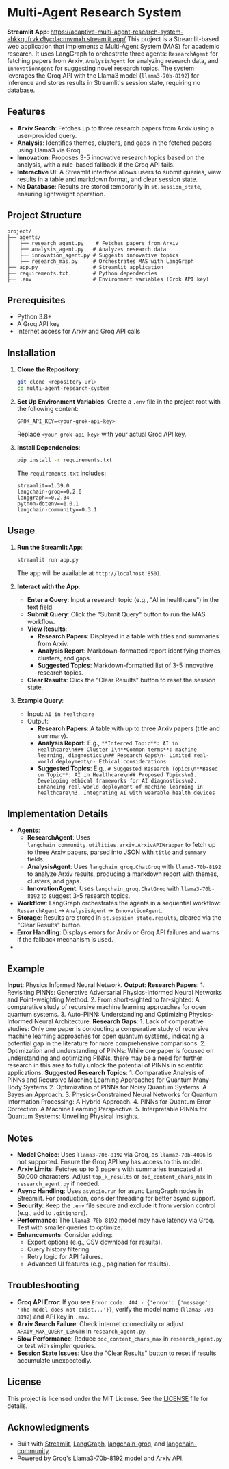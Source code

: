 # Multi-Agent Research System
**Streamlit App**: https://adaptive-multi-agent-research-system-ahkkgufrvkx9ycdacmwmxh.streamlit.app/
This project is a Streamlit-based web application that implements a Multi-Agent System (MAS) for academic research. It uses LangGraph to orchestrate three agents: `ResearchAgent` for fetching papers from Arxiv, `AnalysisAgent` for analyzing research data, and `InnovationAgent` for suggesting novel research topics. The system leverages the Groq API with the Llama3 model (`llama3-70b-8192`) for inference and stores results in Streamlit's session state, requiring no database.

## Features
- **Arxiv Search**: Fetches up to three research papers from Arxiv using a user-provided query.
- **Analysis**: Identifies themes, clusters, and gaps in the fetched papers using Llama3 via Groq.
- **Innovation**: Proposes 3-5 innovative research topics based on the analysis, with a rule-based fallback if the Groq API fails.
- **Interactive UI**: A Streamlit interface allows users to submit queries, view results in a table and markdown format, and clear session state.
- **No Database**: Results are stored temporarily in `st.session_state`, ensuring lightweight operation.

## Project Structure
```
project/
├── agents/
│   ├── research_agent.py    # Fetches papers from Arxiv
│   ├── analysis_agent.py   # Analyzes research data
│   ├── innovation_agent.py # Suggests innovative topics
│   ├── research_mas.py     # Orchestrates MAS with LangGraph
├── app.py                  # Streamlit application
├── requirements.txt        # Python dependencies
├── .env                    # Environment variables (Grok API key)
```

## Prerequisites
- Python 3.8+
- A Groq API key
- Internet access for Arxiv and Groq API calls

## Installation
1. **Clone the Repository**:
   ```bash
   git clone <repository-url>
   cd multi-agent-research-system
   ```

2. **Set Up Environment Variables**:
   Create a `.env` file in the project root with the following content:
   ```
   GROK_API_KEY=<your-grok-api-key>
   ```
   Replace `<your-grok-api-key>` with your actual Groq API key.

3. **Install Dependencies**:
   ```bash
   pip install -r requirements.txt
   ```
   The `requirements.txt` includes:
   ```
   streamlit==1.39.0
   langchain-groq==0.2.0
   langgraph==0.2.34
   python-dotenv==1.0.1
   langchain-community==0.3.1
   ```

## Usage
1. **Run the Streamlit App**:
   ```bash
   streamlit run app.py
   ```
   The app will be available at `http://localhost:8501`.

2. **Interact with the App**:
   - **Enter a Query**: Input a research topic (e.g., "AI in healthcare") in the text field.
   - **Submit Query**: Click the "Submit Query" button to run the MAS workflow.
   - **View Results**:
     - **Research Papers**: Displayed in a table with titles and summaries from Arxiv.
     - **Analysis Report**: Markdown-formatted report identifying themes, clusters, and gaps.
     - **Suggested Topics**: Markdown-formatted list of 3-5 innovative research topics.
   - **Clear Results**: Click the "Clear Results" button to reset the session state.

3. **Example Query**:
   - Input: `AI in healthcare`
   - Output:
     - **Research Papers**: A table with up to three Arxiv papers (title and summary).
     - **Analysis Report**: E.g., `**Inferred Topic**: AI in Healthcare\n### Cluster 1\n**Common terms**: machine learning, diagnostics\n## Research Gaps\n- Limited real-world deployment\n- Ethical considerations`
     - **Suggested Topics**: E.g., `# Suggested Research Topics\n**Based on Topic**: AI in Healthcare\n## Proposed Topics\n1. Developing ethical frameworks for AI diagnostics\n2. Enhancing real-world deployment of machine learning in healthcare\n3. Integrating AI with wearable health devices`

## Implementation Details
- **Agents**:
  - **ResearchAgent**: Uses `langchain_community.utilities.arxiv.ArxivAPIWrapper` to fetch up to three Arxiv papers, parsed into JSON with `title` and `summary` fields.
  - **AnalysisAgent**: Uses `langchain_groq.ChatGroq` with `llama3-70b-8192` to analyze Arxiv results, producing a markdown report with themes, clusters, and gaps.
  - **InnovationAgent**: Uses `langchain_groq.ChatGroq` with `llama3-70b-8192` to suggest 3-5 research topics.
- **Workflow**: LangGraph orchestrates the agents in a sequential workflow: `ResearchAgent` → `AnalysisAgent` → `InnovationAgent`.
- **Storage**: Results are stored in `st.session_state.results`, cleared via the "Clear Results" button.
- **Error Handling**: Displays errors for Arxiv or Groq API failures and warns if the fallback mechanism is used.
- 
## Example
**Input**: Physics Informed Neural Network.
**Output**:
   **Research Papers**: 
      1. Revisiting PINNs: Generative Adversarial Physics-informed Neural Networks and Point-weighting Method.
      2. From short-sighted to far-sighted: A comparative study of recursive machine learning approaches for open quantum systems.
      3. Auto-PINN: Understanding and Optimizing Physics-Informed Neural Architecture.
   **Research Gaps**:
      1. Lack of comparative studies: Only one paper is conducting a comparative study of recursive machine learning approaches for open quantum systems, indicating a potential gap in the literature for more comprehensive comparisons.
      2. Optimization and understanding of PINNs: While one paper is focused on understanding and optimizing PINNs, there may be a need for further research in this area to fully unlock the potential of PINNs in scientific applications.
   **Suggested Research Topics**:
      1. Comparative Analysis of PINNs and Recursive Machine Learning Approaches for Quantum Many-Body Systems
      2. Optimization of PINNs for Noisy Quantum Systems: A Bayesian Approach.
      3. Physics-Constrained Neural Networks for Quantum Information Processing: A Hybrid Approach.
      4. PINNs for Quantum Error Correction: A Machine Learning Perspective.
      5. Interpretable PINNs for Quantum Systems: Unveiling Physical Insights.
      
## Notes
- **Model Choice**: Uses `llama3-70b-8192` via Groq, as `llama2-70b-4096` is not supported. Ensure the Groq API key has access to this model.
- **Arxiv Limits**: Fetches up to 3 papers with summaries truncated at 50,000 characters. Adjust `top_k_results` or `doc_content_chars_max` in `research_agent.py` if needed.
- **Async Handling**: Uses `asyncio.run` for async LangGraph nodes in Streamlit. For production, consider threading for better async support.
- **Security**: Keep the `.env` file secure and exclude it from version control (e.g., add to `.gitignore`).
- **Performance**: The `llama3-70b-8192` model may have latency via Groq. Test with smaller queries to optimize.
- **Enhancements**: Consider adding:
  - Export options (e.g., CSV download for results).
  - Query history filtering.
  - Retry logic for API failures.
  - Advanced UI features (e.g., pagination for results).

## Troubleshooting
- **Groq API Error**: If you see `Error code: 404 - {'error': {'message': 'The model does not exist...'}}`, verify the model name (`llama3-70b-8192`) and API key in `.env`.
- **Arxiv Search Failure**: Check internet connectivity or adjust `ARXIV_MAX_QUERY_LENGTH` in `research_agent.py`.
- **Slow Performance**: Reduce `doc_content_chars_max` in `research_agent.py` or test with simpler queries.
- **Session State Issues**: Use the "Clear Results" button to reset if results accumulate unexpectedly.

## License
This project is licensed under the MIT License. See the [LICENSE](LICENSE) file for details.

## Acknowledgments
- Built with [Streamlit](https://streamlit.io), [LangGraph](https://github.com/langchain-ai/langgraph), [langchain-groq](https://github.com/langchain-ai/langchain), and [langchain-community](https://github.com/langchain-ai/langchain).
- Powered by Groq's Llama3-70b-8192 model and Arxiv API.
